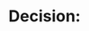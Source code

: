 # Decision: <title>
Date: YYYY-MM-DD
Context: <1–3 sentences>
Decision: <one sentence>
Rationale: <key reasons>
Next steps:
- [ ] <task> (owner: CEO)
